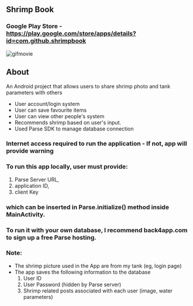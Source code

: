 ## Shrimp Book

### Google Play Store - https://play.google.com/store/apps/details?id=com.github.shrimpbook

![gifmovie](https://github.com/hlee2052/shrimpbook/blob/master/screenshot/shrimp-demo.gif)

## About
An Android project that allows users to share shrimp photo and tank parameters with others
- User account/login system
- User can save favourite items
- User can view other people's system
- Recommends shrimp based on user's input. 
- Used Parse SDK to manage database connection

### Internet access required to run the application - If not, app will provide warning

### To run this app locally, user must provide: 
1. Parse Server URL, 
2. application ID, 
3. client Key
### which can be inserted in Parse.initialize() method inside MainActivity.
### To run it with your own database, I recommend back4app.com to sign up a free Parse hosting.

### Note:
- The shrimp picture used in the App are from my tank (eg, login page)
- The app saves the following information to the database
  1. User ID
  2. User Password (hidden by Parse server)
  3. Shrimp related posts associated with each user (image, water parameters)
 
